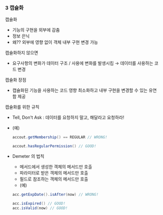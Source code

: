 ### 3 캡슐화
캡슐화
- 기능의 구현을 외부에 감춤
- 정보 은닉
- 왜?? 외부에 영향 없이 객체 내부 구현 변경 가능

캡슐화하지 않으면
- 요구사항의 변화가 데이터 구조 / 사용에 변화를 발생시킴 → 데이터를 사용하는 코드 변경

캡슐화 장점
- 캡슐화된 기능을 사용하는 코드 영향 최소화하고 내부 구현을 변경할 수 있는 유연함 제공

캡슐화를 위한 규칙
- Tell, Don't Ask : 데이터를 요청하지 말고, 해달라고 요청하라!
- (예)

  ```java
  accout.getMembership() == REGULAR // WRONG!

  accout.hasRegularPermission() // GOOD!
  ```
- Demeter 의 법칙
  - 메서드에서 생성한 객체의 메서드만 호출
  - 파라미터로 받은 객체의 메서드만 호출
  - 필드로 참조하는 객체의 메서드만 호출
  - (예)
  
  ```java
  acc.getExpDate().isAfter(now) // WRONG!

  acc.isExpired() // GOOD!
  acc.isValid(now) // GOOD!
  ```
